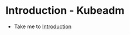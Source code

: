 # Introduction - Kubeadm

  - Take me to [Introduction](https://kodekloud.com/topic/introduction-to-deployment-with-kubeadm/)

